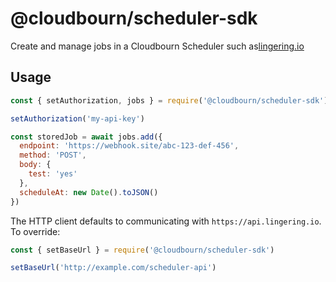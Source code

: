 # @cloudbourn/scheduler-sdk

Create and manage jobs in a Cloudbourn Scheduler such as[lingering.io](https://lingering.io)

## Usage

```js
const { setAuthorization, jobs } = require('@cloudbourn/scheduler-sdk')

setAuthorization('my-api-key')

const storedJob = await jobs.add({
  endpoint: 'https://webhook.site/abc-123-def-456',
  method: 'POST',
  body: {
    test: 'yes'
  },
  scheduleAt: new Date().toJSON()
})
```

The HTTP client defaults to communicating with `https://api.lingering.io`. To override:

```js
const { setBaseUrl } = require('@cloudbourn/scheduler-sdk')

setBaseUrl('http://example.com/scheduler-api')
```
